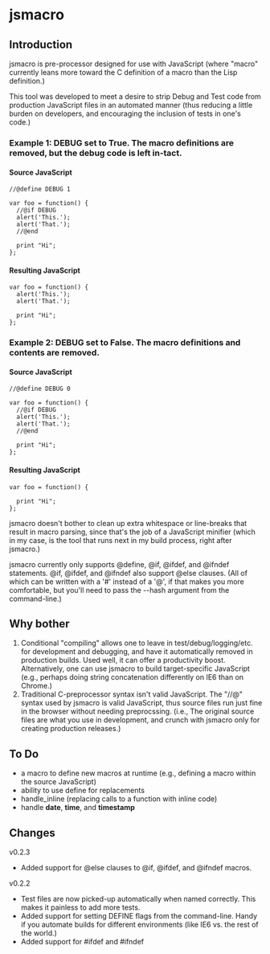 jsmacro
=======

Introduction
------------
jsmacro is pre-processor designed for use with JavaScript (where "macro" currently leans more toward the C definition of a macro than the Lisp definition.)

This tool was developed to meet a desire to strip Debug and Test code from production JavaScript files in an automated manner (thus reducing a little burden on developers, and encouraging the inclusion of tests in one's code.)

### Example 1: DEBUG set to True. The macro definitions are removed, but the debug code is left in-tact.

#### Source JavaScript
    //@define DEBUG 1

    var foo = function() {
      //@if DEBUG
      alert('This.');
      alert('That.');
      //@end

      print "Hi";
    };


#### Resulting JavaScript

    var foo = function() {
      alert('This.');
      alert('That.');

      print "Hi";
    };

### Example 2: DEBUG set to False. The macro definitions and contents are removed.

#### Source JavaScript
    //@define DEBUG 0

    var foo = function() {
      //@if DEBUG
      alert('This.');
      alert('That.');
      //@end

      print "Hi";
    };


#### Resulting JavaScript

    var foo = function() {

      print "Hi";
    };


jsmacro doesn't bother to clean up extra whitespace or line-breaks that result in macro parsing, since that's the job of a JavaScript minifier (which in my case, is the tool that runs next in my build process, right after jsmacro.)
  
jsmacro currently only supports @define, @if, @ifdef, and @ifndef statements.  @if, @ifdef, and @ifndef also support @else clauses.  (All of which can be written with a '#' instead of a '@', if that makes you more comfortable, but you'll need to pass the --hash argument from the command-line.)


Why bother
----------
1. Conditional "compiling" allows one to leave in test/debug/logging/etc. for development and debugging, and have it automatically removed in production builds.  Used well, it can offer a productivity boost.  Alternatively, one can use jsmacro to build target-specific JavaScript (e.g., perhaps doing string concatenation differently on IE6 than on Chrome.)
2. Traditional C-preprocessor syntax isn't valid JavaScript.  The "//@" syntax used by jsmacro is valid JavaScript, thus source files run just fine in the browser without needing preprocssing.  (i.e., The original source files are what you use in development, and crunch with jsmacro only for creating production releases.)


To Do
-----
 - a macro to define new macros at runtime (e.g., defining a macro within the source JavaScript)
 - ability to use define for replacements
 - handle_inline (replacing calls to a function with inline code)
 - handle __date__, __time__, and __timestamp__

Changes
-------
v0.2.3

 - Added support for @else clauses to @if, @ifdef, and @ifndef macros.

v0.2.2

 - Test files are now picked-up automatically when named correctly. This makes it painless to add more tests.
 - Added support for setting DEFINE flags from the command-line. Handy if you automate builds for different environments (like IE6 vs. the rest of the world.)
 - Added support for #ifdef and #ifndef
